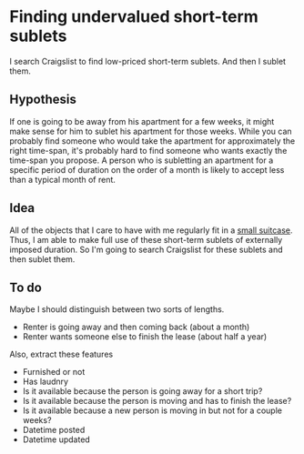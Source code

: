 Finding undervalued short-term sublets
======
I search Craigslist to find low-priced short-term sublets.
And then I sublet them.

## Hypothesis
If one is going to be away from his apartment for a few weeks,
it might make sense for him to sublet his apartment for those weeks.
While you can probably find someone who would take the apartment
for approximately the right time-span, it's probably hard to find
someone who wants exactly the time-span you propose. A person
who is subletting an apartment for a specific period of duration
on the order of a month is likely to accept less than a typical
month of rent.

## Idea
All of the objects that I care to have with me regularly fit in
a [small suitcase](http://thomaslevine.com/!/stuff-2014-02).
Thus, I am able to make full use of these
short-term sublets of externally imposed duration. So I'm going
to search Craigslist for these sublets and then sublet them.

## To do
Maybe I should distinguish between two sorts of lengths.

* Renter is going away and then coming back (about a month)
* Renter wants someone else to finish the lease (about half a year)

Also, extract these features

* Furnished or not
* Has laudnry
* Is it available because the person is going away for a short trip?
* Is it available because the person is moving and has to finish the lease?
* Is it available because a new person is moving in but not for a couple weeks?
* Datetime posted
* Datetime updated

